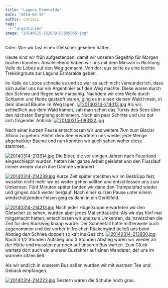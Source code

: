 ```yaml
---
title: "Laguna Esmeralda"
date: "2014-03-15"
author: chrissi
tags: 
  - "argentinien"
image: "20140615-152639-55599065.jpg"
---
```


Oder: Wie wir fast einen Gletscher gesehen hätten.

Heute sind wir früh aufgestanden, damit wir unseren Segeltrip für Morgen buchen konnten. Anschließend haben wir uns mit dem Minivan in Richtung Valle de Lobos auf den Weg gemacht. Von dort aus sollte es eine leichte Trekkingroute zur Laguna Esmeralda geben.

Im Valle de Lobos schneite es und so war es auch nicht verwunderlich, dass sich außer uns nur ein Argentinier auf den Weg machte. Diese waren durch den Schnee und Regen sehr matschig. Nachdem wir eine Weile durch Schlamm und Heide gestapft waren, ging es in einen kleinen Wald hinein, in dem überall Bäume im Weg lagen. [![20140314-214013.jpg](images/20140314-214013.jpg)](https://hafenstrand.wordpress.com/wp-content/uploads/2014/03/20140314-214013.jpg) Als wir schließlich aus dem Wald kamen, sah man schon das Türkis des Sees über den nächsten Berghang schimmern. Noch ein paar Schritte und uns bot sich folgender Anblick: [![20140315-083122.jpg](images/20140315-083122.jpg)](https://hafenstrand.wordpress.com/wp-content/uploads/2014/03/20140315-083122.jpg)

Nach einer kurzen Pause entschlossen wir uns weitere 7km zum Glaciar Albino zu gehen. Hinter dem See erwarteten uns wieder jede Menge abgehackter Bäume und nun konnten wir auch sehen woher diese stammen.

[![20140314-213914.jpg](images/20140314-213914.jpg)](https://hafenstrand.wordpress.com/wp-content/uploads/2014/03/20140314-213914.jpg) Die Biber, die vor einigen Jahren nach Feuerland eingeschleppt wurden, hatten hier ganze Arbeit geleistet und den Flusslauf immer wieder durch ihre Dämme verändert.

[![20140314-214239.jpg](images/20140314-214239.jpg)](https://hafenstrand.wordpress.com/wp-content/uploads/2014/03/20140314-214239.jpg) Kurze Zeit später steckten wir im Gestrüpp fest, wussten nicht mehr wo es weiter gehen sollten und entschlossen uns zum Umkehren. Fünf Minuten später fanden wir dann den Trampelpfad wieder und gingen doch weiter bergauf. Nach einer kurzen Pause unter einem windschützenden Felsen ging es dann in ein Geröllfeld.

[![20140314-214213.jpg](images/20140314-214213.jpg)](https://hafenstrand.wordpress.com/wp-content/uploads/2014/03/20140314-214213.jpg) Nach jeder Hügelkuppe erwarteten wir den Gletscher zu sehen, wurden aber jedes Mal enttäuscht. Als wir das fünf mal mitgemacht hatten, entschlossen wir uns zum Umkehren, da inzwischen die Zeit für den Rückweg knapp wurde. Der Schneefall hatte mittlerweile auch zugenommen und der vorher hilfreichen Rückenwind beließ uns beim Abstieg den Schnee doppelt so kalt ins Gesicht. [![20140314-213930.jpg](images/20140314-213930.jpg)](https://hafenstrand.wordpress.com/wp-content/uploads/2014/03/20140314-213930.jpg) Nach 3 1/2 Stunden Aufstieg und 3 Stunden Abstieg waren wir wieder an der Hütte und mussten nur noch auf unseren Bus warten. Zum Glück wartete dort auch ein anderer Busfahrer auf einen Wanderer, der uns im warmen sitzen ließ.

Als wir endlich in unserem Bus saßen wurden wir mit warmen Tee und Gebäck empfangen.

[![20140314-214223.jpg](images/20140314-214223.jpg)](https://hafenstrand.wordpress.com/wp-content/uploads/2014/03/20140314-214223.jpg) Gestern waren die Schuhe noch grau.
